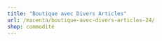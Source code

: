 ```yaml
---
title: "Boutique avec Divers Articles"
url: /macenta/boutique-avec-divers-articles-24/
shop: commodité
---
```

